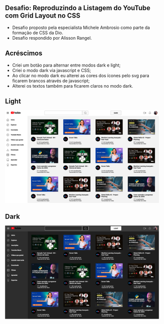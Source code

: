 ## Desafio: Reproduzindo a Listagem do YouTube com Grid Layout no CSS
- Desafio proposto pela especialista Michele Ambrosio como parte da formação de CSS da Dio.
- Desafio respondido por Alisson Rangel.

## Acréscimos
- Criei um botão para alternar entre modos dark e light;
- Criei o modo dark via javascript e CSS;
- Ao clicar no modo dark eu alterei as cores dos ícones pelo svg para ficarem brancos através de javascript;
- Alterei os textos também para ficarem claros no modo dark.

## Light
<img src="./assets/images/claro.png" />

## Dark
<img src="./assets/images/escuro.png" />
